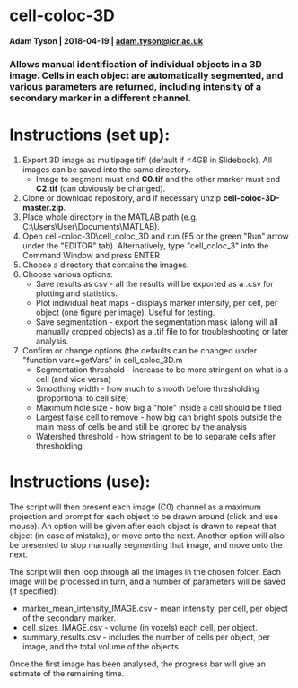 # cell-coloc-3D
#### Adam Tyson | 2018-04-19 | adam.tyson@icr.ac.uk

### Allows manual identification of individual objects in a 3D image. Cells in each object are automatically segmented, and various parameters are returned, including intensity of a secondary marker in a different channel.

# Instructions (set up):

1. Export 3D image as multipage tiff (default if <4GB in Slidebook). All images can be saved into the same directory.
    * Image to segment must end **C0.tif** and the other marker must end **C2.tif** (can obviously be changed).
2. Clone or download repository, and if necessary unzip **cell-coloc-3D-master.zip**.
3. Place whole directory in the MATLAB path (e.g. C:\\Users\\User\\Documents\\MATLAB).
4. Open cell-coloc-3D\\cell_coloc_3D and run (F5 or the green "Run" arrow under the "EDITOR" tab). Alternatively, type "cell_coloc_3" into the Command Window and press ENTER
5. Choose a directory that contains the images.
6. Choose various options:
    * Save results as csv - all the results will be exported as a .csv for plotting and statistics.
    * Plot individual heat maps - displays marker intensity, per cell, per object (one figure per image). Useful for testing.
    * Save segmentation - export the segmentation mask (along will all manually cropped objects) as a .tif file to for troubleshooting or later analysis.   
7. Confirm or change options (the defaults can be changed under "function vars=getVars" in cell_coloc_3D.m
    * Segmentation threshold -  increase to be more stringent on what is a cell (and vice versa)
    * Smoothing width - how much to smooth before thresholding (proportional to cell size)
    * Maximum hole size - how big a "hole" inside a cell should be filled
    * Largest false cell to remove - how big can bright spots outside the main mass of cells be and still be ignored by the analysis
    * Watershed threshold - how stringent to be to separate cells after thresholding

# Instructions (use):

The script will then present each image (C0) channel as a maximum projection and prompt for each object to be drawn around (click and use mouse). An option will be given after each object is drawn to repeat that object (in case of mistake), or move onto the next. Another option will also be presented to stop manually segmenting that image, and move onto the next.   

The script will then loop through all the images in the chosen folder. Each image will be processed in turn, and a number of parameters will be saved (if specified):

  * marker_mean_intensity_IMAGE.csv - mean intensity, per cell, per object of the secondary marker.
  * cell_sizes_IMAGE.csv - volume (in voxels) each cell, per object.
  * summary_results.csv - includes the number of cells per object, per image, and the total volume of the objects.

Once the first image has been analysed, the progress bar will give an estimate of the remaining time.
